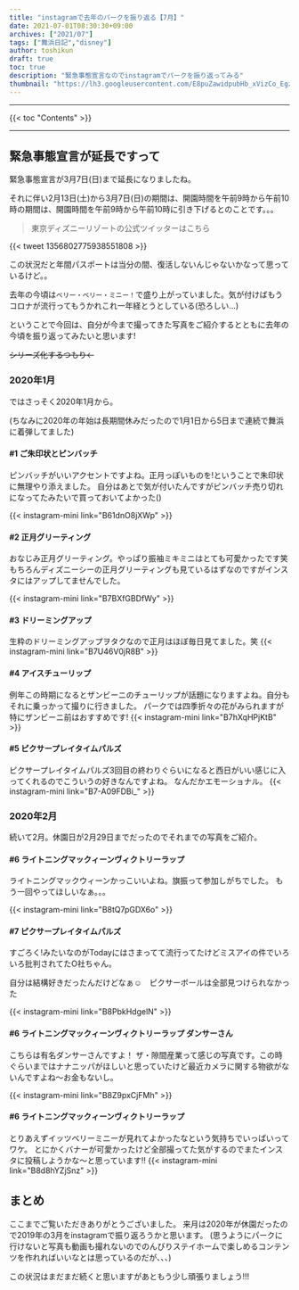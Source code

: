 ```yaml
---
title: "instagramで去年のパークを振り返る【7月】"
date: 2021-07-01T08:30:30+09:00
archives: ["2021/07"]
tags: ["舞浜日記","disney"]
author: toshikun
draft: true
toc: true
description: "緊急事態宣言なのでinstagramでパークを振り返ってみる"
thumbnail: "https://lh3.googleusercontent.com/E8puZawidpubHb_xVizCo_EgzBsK-8RMaf7tD7QqZ63PYbzQFt4Z7GrcHofyw9MfEVUskrsUNYfxSrW6yuT5jO4bQ1ctOJEFy3UGXTY0gbxlIYokpWu0d4LO42HwksE8qA2Hn6VDsw=w2400"
---
```



<hr>
{{< toc "Contents" >}}
<hr>


## 緊急事態宣言が延長ですって

緊急事態宣言が3月7日(日)まで延長になりましたね。

それに伴い2月13日(土)から3月7日(日)の期間は、開園時間を午前9時から午前10時の期間は、開園時間を午前9時から午前10時に引き下げるとのことです。。。

>東京ディズニーリゾートの公式ツイッターはこちら

{{< tweet 1356802775938551808 >}}



この状況だと年間パスポートは当分の間、復活しないんじゃないかなって思っているけど。。

去年の今頃は`ベリー・ベリー・ミニー！`で盛り上がっていました。気が付けばもうコロナが流行ってもうかれこれ一年経とうとしている(恐ろしい…)


ということで今回は、自分が今まで撮ってきた写真をご紹介するとともに去年の今頃を振り返ってみたいと思います!

~~シリーズ化するつもり←~~


### 2020年1月

ではさっそく2020年1月から。

(ちなみに2020年の年始は長期間休みだったので1月1日から5日まで連続で舞浜に着弾してました)

#### #1 ご朱印状とピンバッチ

ピンバッチがいいアクセントですよね。正月っぽいものを!ということで朱印状に無理やり添えました。
自分はあとで気が付いたんですがピンバッチ売り切れになってたみたいで買っておいてよかった()

{{< instagram-mini link="B61dnO8jXWp" >}}

#### #2 正月グリーティング

おなじみ正月グリーティング。やっぱり振袖ミキミニはとても可愛かったです笑
もちろんディズニーシーの正月グリーティングも見ているはずなのですがインスタにはアップしてませんでした。

{{< instagram-mini link="B7BXfGBDfWy" >}}


#### #3 ドリーミングアップ

生粋のドリーミングアップヲタクなので正月はほぼ毎日見てました。笑
{{< instagram-mini link="B7U46V0jR8B" >}}


#### #4 アイスチューリップ

例年この時期になるとザンビーニのチューリップが話題になりますよね。自分もそれに乗っかって撮りに行きました。
パークでは四季折々の花がみられますが特にザンビーニ前はおすすめです!
{{< instagram-mini link="B7hXqHPjKtB" >}}


#### #5 ピクサープレイタイムパルズ

ピクサープレイタイムパルズ3回目の終わりぐらいになると西日がいい感じに入ってくれるのでこういうの好きなんですよね。
なんだかエモーショナル。
{{< instagram-mini link="B7-A09FDBi_" >}}


### 2020年2月

続いて2月。休園日が2月29日までだったのでそれまでの写真をご紹介。

#### #6 ライトニングマックィーンヴィクトリーラップ

ライトニングマックウィーンかっこいいよね。旗振って参加しがちでした。
もう一回やってほしいなぁ。。。

{{< instagram-mini link="B8tQ7pGDX6o" >}}

#### #7 ピクサープレイタイムパルズ

すごろく!みたいなのがTodayにはさまってて流行ってたけどミスアイの件でいろいろ批判されてたO社ちゃん。

自分は結構好きだったんだけどなぁ☺　ピクサーボールは全部見つけられなかった
    
{{< instagram-mini link="B8PbkHdgelN" >}}

#### #6 ライトニングマックィーンヴィクトリーラップ ダンサーさん

こちらは有名ダンサーさんですよ！
ザ・隙間産業って感じの写真です。この時ぐらいまではナナニッパがほしいと思っていたけど最近カメラに関する物欲がないんですよね～お金もないし。

{{< instagram-mini link="B8Z9pxCjFMh" >}}


#### #6 ライトニングマックィーンヴィクトリーラップ
とりあえずイッツベリーミニーが見れてよかったなという気持ちでいっぱいってワケ。
とにかくバナーが可愛かったけど全部撮ってた気がするのでまたインスタに投稿しようかな～と思っています‼
{{< instagram-mini link="B8d8hYZjSnz" >}}

## まとめ
ここまでご覧いただきありがとうございました。
来月は2020年が休園だったので2019年の3月をinstagramで振り返ろうかと思います。
(思うようにパークに行けないと写真も動画も撮れないのでのんびりステイホームで楽しめるコンテンツを作れればいいなとは思っているのだが、、、)



この状況はまだまだ続くと思いますがあともう少し頑張りましょう!!!